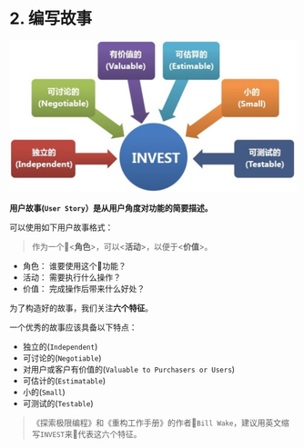 # 2. 编写故事

![User Story INVEST](images/INVEST.jpg)

**用户故事(`User Story`）是从用户角度对功能的简要描述。**

可以使用如下用户故事格式：

> 作为一个<**角色**>，可以<**活动**>，以便于<**价值**>。

- 角色： 谁要使用这个功能？
- 活动： 需要执行什么操作？
- 价值： 完成操作后带来什么好处？

为了构造好的故事，我们关注**六个特征**。

一个优秀的故事应该具备以下特点：

- 独立的(`Independent`)
- 可讨论的(`Negotiable`)
- 对用户或客户有价值的(`Valuable to Purchasers or Users`)
- 可估计的(`Estimatable`)
- 小的(`Small`)
- 可测试的(`Testable`)

> 《探索极限编程》和《重构工作手册》的作者`Bill Wake`，建议用英文缩写`INVEST`来代表这六个特征。